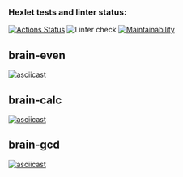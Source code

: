 ### Hexlet tests and linter status:
[![Actions Status](https://github.com/alistkov/frontend-project-lvl1/workflows/hexlet-check/badge.svg)](https://github.com/alistkov/frontend-project-lvl1/actions)
![Linter check](https://github.com/alistkov/frontend-project-lvl1/actions/workflows/linter-check.yml/badge.svg)
[![Maintainability](https://api.codeclimate.com/v1/badges/3bcf6d0b2a470acd990c/maintainability)](https://codeclimate.com/github/alistkov/frontend-project-lvl1/maintainability)

## brain-even
[![asciicast](https://asciinema.org/a/5V76hDjTXplMlXqZtMRHJtdCu.svg)](https://asciinema.org/a/5V76hDjTXplMlXqZtMRHJtdCu)

## brain-calc
[![asciicast](https://asciinema.org/a/450728.svg)](https://asciinema.org/a/450728)

## brain-gcd
[![asciicast](https://asciinema.org/a/8yJ06t4dW6GwzGpI7p6tvAjNA.svg)](https://asciinema.org/a/8yJ06t4dW6GwzGpI7p6tvAjNA)

